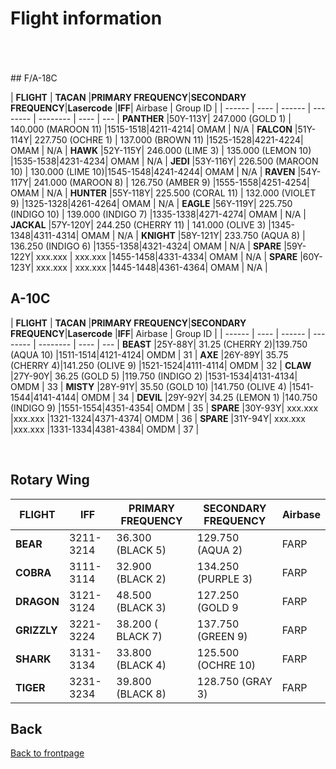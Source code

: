 # Flight information

<br>
<br>
<br>
## F/A-18C

| **FLIGHT** | **TACAN** |**PRIMARY FREQUENCY**|**SECONDARY FREQUENCY**|**Lasercode** |**IFF**| Airbase | Group ID |
| ------ | ---- | ------ | -------- | -------- | ---- | --- |
**PANTHER**  |50Y-113Y| 247.000 (GOLD 1)    | 140.000 (MAROON 11) |1515-1518|4211-4214| OMAM | N/A |
**FALCON**   |51Y-114Y| 227.750 (OCHRE 1)   | 137.000 (BROWN 11) |1525-1528|4221-4224| OMAM | N/A |
**HAWK**     |52Y-115Y| 246.000 (LIME 3)    | 135.000 (LEMON 10) |1535-1538|4231-4234| OMAM | N/A |
**JEDI**     |53Y-116Y| 226.500 (MAROON 10) | 130.000 (LIME 10)|1545-1548|4241-4244| OMAM | N/A |
**RAVEN**    |54Y-117Y| 241.000 (MAROON 8)  | 126.750 (AMBER 9) |1555-1558|4251-4254| OMAM | N/A |
**HUNTER**   |55Y-118Y| 225.500 (CORAL 11)  | 132.000 (VIOLET 9) |1325-1328|4261-4264| OMAM | N/A |
**EAGLE**    |56Y-119Y| 225.750 (INDIGO 10) | 139.000 (INDIGO 7) |1335-1338|4271-4274| OMAM | N/A |
**JACKAL**   |57Y-120Y| 244.250 (CHERRY 11) | 141.000 (OLIVE 3) |1345-1348|4311-4314| OMAM | N/A |
**KNIGHT**   |58Y-121Y| 233.750 (AQUA 8)    | 136.250 (INDIGO 6) |1355-1358|4321-4324| OMAM | N/A |
**SPARE**    |59Y-122Y| xxx.xxx             | xxx.xxx  |1455-1458|4331-4334| OMAM | N/A |
**SPARE**    |60Y-123Y| xxx.xxx             | xxx.xxx  |1445-1448|4361-4364| OMAM | N/A |


## A-10C

| **FLIGHT** | **TACAN** |**PRIMARY FREQUENCY**|**SECONDARY FREQUENCY**|**Lasercode** |**IFF**| Airbase | Group ID |
| ------ | ---- | ------ | -------- | -------- | ---- | --- |
**BEAST** |25Y-88Y| 31.25 (CHERRY 2)|139.750 (AQUA 10)   |1511-1514|4121-4124| OMDM | 31 |
**AXE**   |26Y-89Y| 35.75 (CHERRY 4)|141.250 (OLIVE 9)   |1521-1524|4111-4114| OMDM | 32 |
**CLAW**  |27Y-90Y| 36.25 (GOLD 5)  |119.750 (INDIGO 2)  |1531-1534|4131-4134| OMDM | 33 |
**MISTY** |28Y-91Y| 35.50 (GOLD 10) |141.750 (OLIVE 4)   |1541-1544|4141-4144| OMDM | 34 |
**DEVIL** |29Y-92Y| 34.25 (LEMON 1) |140.750 (INDIGO 9)  |1551-1554|4351-4354| OMDM | 35 |
**SPARE** |30Y-93Y| xxx.xxx         |xxx.xxx             |1321-1324|4371-4374| OMDM | 36 |
**SPARE** |31Y-94Y| xxx.xxx         |xxx.xxx             |1331-1334|4381-4384| OMDM | 37 |

<br>


## Rotary Wing

| **FLIGHT**  | **IFF**   |**PRIMARY FREQUENCY**|**SECONDARY FREQUENCY**| Airbase |
| ------      | ----      | ------              | --------            | -------- |
**BEAR**      | 3211-3214 | 36.300 (BLACK 5)  | 129.750 (AQUA 2) | FARP |
**COBRA**     | 3111-3114 | 32.900 (BLACK 2)  | 134.250 (PURPLE 3) | FARP |
**DRAGON**    | 3121-3124 | 48.500 (BLACK 3)  | 127.250 (GOLD 9| FARP |
**GRIZZLY**   | 3221-3224 | 38.200 ( BLACK 7) | 137.750 (GREEN 9) | FARP |
**SHARK**     | 3131-3134 | 33.800 (BLACK 4)  | 125.500 (OCHRE 10) | FARP |
**TIGER**     | 3231-3234 | 39.800 (BLACK 8)  | 128.750 (GRAY 3)| FARP |

## Back
[Back to frontpage](https://132nd-vwing.github.io/OPUF-Brief/)
